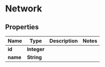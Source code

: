 

# Network


## Properties

Name | Type | Description | Notes
------------ | ------------- | ------------- | -------------
**id** | **Integer** |  | 
**name** | **String** |  | 



